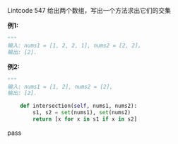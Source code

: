 Lintcode 547
给出两个数组，写出一个方法求出它们的交集


**例1:**
```python
"""
输入: nums1 = [1, 2, 2, 1], nums2 = [2, 2], 
输出: [2].
```
**例2:**
```python
"""
输入: nums1 = [1, 2], nums2 = [2], 
输出: [2].
```


```python
    def intersection(self, nums1, nums2):
        s1, s2 = set(nums1), set(nums2)
        return [x for x in s1 if x in s2]
```
pass